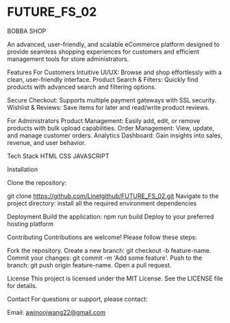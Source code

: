 # FUTURE_FS_02
BOBBA SHOP

An advanced, user-friendly, and scalable eCommerce platform designed to provide seamless shopping experiences for customers and efficient management tools for store administrators.

Features
For Customers
Intuitive UI/UX: Browse and shop effortlessly with a clean, user-friendly interface.
Product Search & Filters: Quickly find products with advanced search and filtering options.

Secure Checkout: Supports multiple payment gateways with SSL security.
Wishlist & Reviews: Save items for later and read/write product reviews.

For Administrators
Product Management: Easily add, edit, or remove products with bulk upload capabilities.
Order Management: View, update, and manage customer orders.
Analytics Dashboard: Gain insights into sales, revenue, and user behavior.

Tech Stack
HTML
CSS
JAVASCRIPT

Installation

Clone the repository:

git clone https://github.com/Linetgithub/FUTURE_FS_02.git
Navigate to the project directory:
install all the required environment dependencies


Deployment
Build the application:
npm run build
Deploy to your preferred hosting platform 

Contributing
Contributions are welcome! Please follow these steps:

Fork the repository.
Create a new branch: git checkout -b feature-name.
Commit your changes: git commit -m 'Add some feature'.
Push to the branch: git push origin feature-name.
Open a pull request.

License
This project is licensed under the MIT License. See the LICENSE file for details.

Contact
For questions or support, please contact:

Email: awinoojwang22@gmail.com

